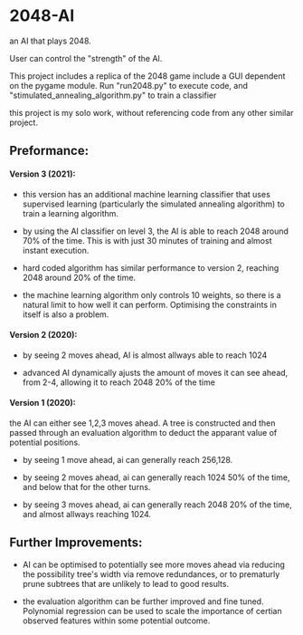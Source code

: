 # 2048-AI
an AI that plays 2048. 

User can control the "strength" of the AI.

This project includes a replica of the 2048 game include a GUI dependent on the pygame module. Run "run2048.py" to execute code, and "stimulated_annealing_algorithm.py" to train a classifier

this project is my solo work, without referencing code from any other similar project.

## Preformance:
#### Version 3 (2021):

- this version has an additional machine learning classifier that uses supervised learning (particularly the simulated annealing algorithm) to train a learning algorithm. 

- by using the AI classifier on level 3, the AI is able to reach 2048 around 70% of the time. This is with just 30 minutes of training and almost instant execution.

- hard coded algorithm has similar performance to version 2, reaching 2048 around 20% of the time.

- the machine learning algorithm only controls 10 weights, so there is a natural limit to how well it can perform. Optimising the constraints in itself is also a problem. 



#### Version 2 (2020):
- by seeing 2 moves ahead, AI is almost allways able to reach 1024

- advanced AI dynamically ajusts the amount of moves it can see ahead, from 2-4, allowing it to reach 2048 20% of the time



#### Version 1 (2020):
the AI can either see 1,2,3 moves ahead. A tree is constructed and then passed through an evaluation algorithm to deduct the apparant value of potential positions.

- by seeing 1 move ahead, ai can generally reach 256,128.

- by seeing 2 moves ahead, ai can generally reach 1024 50% of the time, and below that for the other turns.

- by seeing 3 moves ahead, ai can generally reach 2048 20% of the time, and almost allways reaching 1024.

## Further Improvements:
- AI can be optimised to potentially see more moves ahead via reducing the possibility tree's width via remove redundances, or to prematurly prune subtrees that are unlikely to lead to good results.

- the evaluation algorithm can be further improved and fine tuned. Polynomial regression can be used to scale the importance of certian observed features within some potential outcome.
